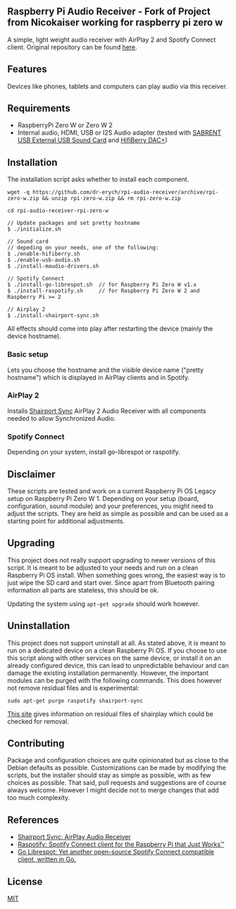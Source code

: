 ## Raspberry Pi Audio Receiver - Fork of Project from Nicokaiser working for raspberry pi zero w

A simple, light weight audio receiver with AirPlay 2 and Spotify Connect client.
Original repository can be found [here](https://github.com/nicokaiser/rpi-audio-receiver).

## Features

Devices like phones, tablets and computers can play audio via this receiver.

## Requirements

- RaspberryPi Zero W or Zero W 2
- Internal audio, HDMI, USB or I2S Audio adapter (tested with [SABRENT USB External USB Sound Card](https://www.amazon.de/gp/product/B00IRVQ0F8/ref=ppx_yo_dt_b_search_asin_title?ie=UTF8&th=1) and [HifiBerry DAC+](https://www.hifiberry.com/products/dacplus/))

## Installation

The installation script asks whether to install each component.

    wget -q https://github.com/dr-erych/rpi-audio-receiver/archive/rpi-zero-w.zip && unzip rpi-zero-w.zip && rm rpi-zero-w.zip

    cd rpi-audio-receiver-rpi-zero-w

    // Update packages and set pretty hostname
    $ ./initialize.sh

    // Sound card
    // depeding on your needs, one of the following:
    $ ./enable-hifiberry.sh
    $ ./enable-usb-audio.sh
    $ ./install-maudio-drivers.sh

    // Spotify Connect
    $ ./install-go-librespot.sh  // for Raspberry Pi Zero W v1.x
    $ ./install-raspotify.sh     // for Raspberry Pi Zero W 2 and Raspberry Pi >= 2

    // Airplay 2
    $ ./install-shairport-sync.sh
    
All effects should come into play after restarting the device (mainly the device hostname).

### Basic setup

Lets you choose the hostname and the visible device name ("pretty hostname") which is displayed in AirPlay clients and in Spotify.

### AirPlay 2

Installs [Shairport Sync](https://github.com/mikebrady/shairport-sync) AirPlay 2 Audio Receiver with all components needed to allow Synchronized Audio.

### Spotify Connect

Depending on your system, install go-librespot or raspotify.

## Disclaimer

These scripts are tested and work on a current Raspberry Pi OS Legacy setup on Raspberry Pi Zero W 1. Depending on your setup (board, configuration, sound module) and your preferences, you might need to adjust the scripts. They are held as simple as possible and can be used as a starting point for additional adjustments.

## Upgrading

This project does not really support upgrading to newer versions of this script. It is meant to be adjusted to your needs and run on a clean Raspberry Pi OS install. When something goes wrong, the easiest way is to just wipe the SD card and start over. Since apart from Bluetooth pairing information all parts are stateless, this should be ok.

Updating the system using `apt-get upgrade` should work however.

## Uninstallation

This project does not support uninstall at all. As stated above, it is meant to run on a dedicated device on a clean Raspberry Pi OS. If you choose to use this script along with other services on the same device, or install it on an already configured device, this can lead to unpredictable behaviour and can damage the existing installation permanently.
However, the important modules can be purged with the following commands. This does however not remove residual files and is experimental:

    sudo apt-get purge raspotify shairport-sync

[This site](https://github.com/mikebrady/shairport-sync/blob/master/INSTALL.md) gives information on residual files of shairplay which could be checked for removal.


## Contributing

Package and configuration choices are quite opinionated but as close to the Debian defaults as possible. Customizations can be made by modifying the scripts, but the installer should stay as simple as possible, with as few choices as possible. That said, pull requests and suggestions are of course always welcome. However I might decide not to merge changes that add too much complexity.

## References

- [Shairport Sync: AirPlay Audio Receiver](https://github.com/mikebrady/shairport-sync)
- [Raspotify: Spotify Connect client for the Raspberry Pi that Just Works™](https://github.com/dtcooper/raspotify)
- [Go Librespot: Yet another open-source Spotify Connect compatible client, written in Go.](https://github.com/devgianlu/go-librespot)

## License

[MIT](LICENSE)
